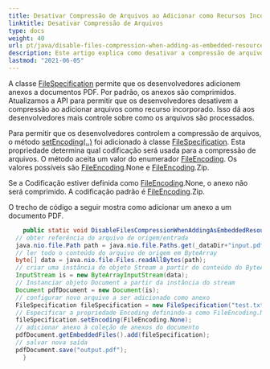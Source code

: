 ```yaml
---
title: Desativar Compressão de Arquivos ao Adicionar como Recursos Incorporados
linktitle: Desativar Compressão de Arquivos
type: docs
weight: 40
url: pt/java/disable-files-compression-when-adding-as-embedded-resources/
description: Este artigo explica como desativar a compressão de arquivos ao adicionar como recursos incorporados
lastmod: "2021-06-05"
---
```


A classe [FileSpecification](https://reference.aspose.com/pdf/java/com.aspose.pdf/FileSpecification) permite que os desenvolvedores adicionem anexos a documentos PDF. Por padrão, os anexos são comprimidos. Atualizamos a API para permitir que os desenvolvedores desativem a compressão ao adicionar arquivos como recurso incorporado. Isso dá aos desenvolvedores mais controle sobre como os arquivos são processados.

Para permitir que os desenvolvedores controlem a compressão de arquivos, o método [setEncoding(..)](https://reference.aspose.com/pdf/java/com.aspose.pdf/FileSpecification#setEncoding-int-) foi adicionado à classe [FileSpecification](https://reference.aspose.com/pdf/java/com.aspose.pdf/FileSpecification).
 Esta propriedade determina qual codificação será usada para a compressão de arquivos. O método aceita um valor do enumerador [FileEncoding](https://reference.aspose.com/pdf/java/com.aspose.pdf/FileEncoding). Os valores possíveis são [FileEncoding](https://reference.aspose.com/pdf/java/com.aspose.pdf/FileEncoding).None e [FileEncoding](https://reference.aspose.com/pdf/java/com.aspose.pdf/FileEncoding).Zip.

Se a Codificação estiver definida como [FileEncoding](https://reference.aspose.com/pdf/java/com.aspose.pdf/FileEncoding).None, o anexo não será comprimido. A codificação padrão é [FileEncoding](https://reference.aspose.com/pdf/java/com.aspose.pdf/FileEncoding).Zip.

O trecho de código a seguir mostra como adicionar um anexo a um documento PDF.

```java
    public static void DisableFilesCompressionWhenAddingAsEmbeddedResources() throws IOException{
  // obter referência do arquivo de origem/entrada
  java.nio.file.Path path = java.nio.file.Paths.get(_dataDir+"input.pdf");
  // ler todo o conteúdo do arquivo de origem em ByteArray
  byte[] data = java.nio.file.Files.readAllBytes(path);
  // criar uma instância do objeto Stream a partir do conteúdo do ByteArray
  InputStream is = new ByteArrayInputStream(data);
  // Instanciar objeto Document a partir da instância do stream
  Document pdfDocument = new Document(is);
  // configurar novo arquivo a ser adicionado como anexo
  FileSpecification fileSpecification = new FileSpecification("test.txt", "Arquivo de texto de exemplo");
  // Especificar a propriedade Encoding definindo-a como FileEncoding.None
  fileSpecification.setEncoding(FileEncoding.None);
  // adicionar anexo à coleção de anexos do documento
  pdfDocument.getEmbeddedFiles().add(fileSpecification);
  // salvar nova saída
  pdfDocument.save("output.pdf");
    }
```